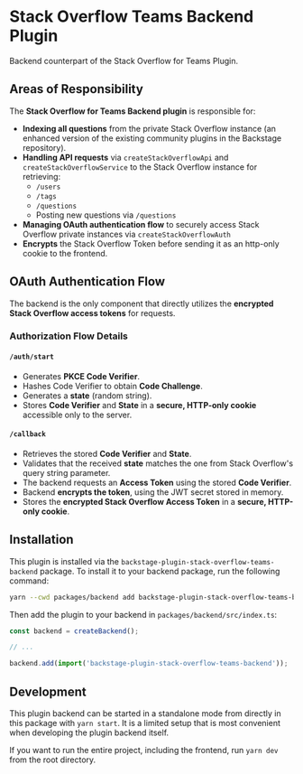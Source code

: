 # Stack Overflow Teams Backend Plugin

Backend counterpart of the Stack Overflow for Teams Plugin.

## Areas of Responsibility

The **Stack Overflow for Teams Backend plugin** is responsible for:

- **Indexing all questions** from the private Stack Overflow instance (an enhanced version of the existing community plugins in the Backstage repository).
- **Handling API requests** via ``createStackOverflowApi`` and ``createStackOverflowService`` to the Stack Overflow instance for retrieving:
  - `/users`
  - `/tags`
  - `/questions`
  - Posting new questions via `/questions`
- **Managing OAuth authentication flow** to securely access Stack Overflow private instances via ``createStackOverflowAuth``
- **Encrypts** the Stack Overflow Token before sending it as an http-only cookie to the frontend.

## OAuth Authentication Flow

The backend is the only component that directly utilizes the **encrypted Stack Overflow access tokens** for requests.

### **Authorization Flow Details**

#### **`/auth/start`**

- Generates **PKCE Code Verifier**.
- Hashes Code Verifier to obtain **Code Challenge**.
- Generates a **state** (random string).
- Stores **Code Verifier** and **State** in a **secure, HTTP-only cookie** accessible only to the server.

#### **`/callback`**

- Retrieves the stored **Code Verifier** and **State**.
- Validates that the received **state** matches the one from Stack Overflow's query string parameter.
- The backend requests an **Access Token** using the stored **Code Verifier**.
- Backend **encrypts the token**, using the JWT secret stored in memory.
- Stores the **encrypted Stack Overflow Access Token** in a **secure, HTTP-only cookie**.

## Installation

This plugin is installed via the `backstage-plugin-stack-overflow-teams-backend` package. To install it to your backend package, run the following command:

```bash
yarn --cwd packages/backend add backstage-plugin-stack-overflow-teams-backend
```

Then add the plugin to your backend in `packages/backend/src/index.ts`:

```ts
const backend = createBackend();

// ...

backend.add(import('backstage-plugin-stack-overflow-teams-backend'));
```

## Development

This plugin backend can be started in a standalone mode from directly in this package with `yarn start`. It is a limited setup that is most convenient when developing the plugin backend itself.

If you want to run the entire project, including the frontend, run `yarn dev` from the root directory.